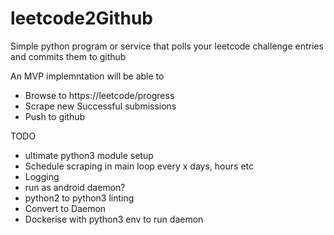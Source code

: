 # leetcode2Github
Simple python program or service that polls your leetcode challenge entries and commits them to github

An MVP implemntation will be able to
- Browse to https://leetcode/progress
- Scrape new Successful submissions
- Push to github

TODO
- ultimate python3 module setup
- Schedule scraping in main loop every x days, hours etc
- Logging
- run as android daemon?
- python2 to python3 linting
- Convert to Daemon
- Dockerise with python3 env to run daemon
